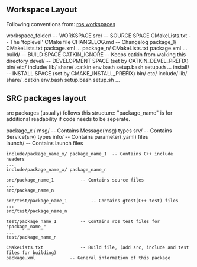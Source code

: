 ## Workspace Layout

Following conventions from: [ros workspaces](http://wiki.ros.org/catkin/workspaces)

workspace_folder/         -- WORKSPACE
  src/                    -- SOURCE SPACE
    CMakeLists.txt        -- The 'toplevel' CMake file
    CHANGELOG.md	  -- Changelog 
    package_1/
      CMakeLists.txt
      package.xml
      ...
    package_n/
      CMakeLists.txt
      package.xml
      ...
  build/                  -- BUILD SPACE
    CATKIN_IGNORE         -- Keeps catkin from walking this directory
  devel/                  -- DEVELOPMENT SPACE (set by CATKIN_DEVEL_PREFIX)
    bin/
    etc/
    include/
    lib/
    share/
    .catkin
    env.bash
    setup.bash
    setup.sh
    ...
  install/                -- INSTALL SPACE (set by CMAKE_INSTALL_PREFIX)
    bin/
    etc/
    include/
    lib/
    share/
    .catkin 
    env.bash
    setup.bash
    setup.sh
    ...


## SRC packages layout

src packages (usually) follows this structure:
"package_name" is for additional readability if code needs to be seperate.


package_x /
	msg/					-- Contains Message(msg) types
	srv/					-- Contains Service(srv) types
	info/					-- Contains parameter(.yaml) files	
	launch/					-- Contains launch files

	include/package_name_x/ package_name_1	-- Contains C++ include headers	
	...
	include/package_name_x/ package_name_n	

	src/package_name_1			-- Contains source files
	...
	src/package_name_n	

	src/test/package_name_1			-- Contains gtest(C++ test) files
	...
	src/test/package_name_n	

	test/package_name_1			-- Contains ros test files for "package_name_"	
	...
	test/package_name_n

	CMakeLists.txt				-- Build file, (add src, include and test files for building)
	package.xml				-- General information of this package











